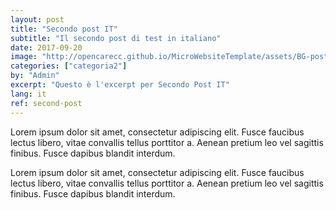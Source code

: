 ```yaml
---
layout: post
title: "Secondo post IT"
subtitle: "Il secondo post di test in italiano"
date: 2017-09-20
image: "http://opencarecc.github.io/MicroWebsiteTemplate/assets/BG-post-img-interview.jpg"
categories: ["categoria2"]
by: "Admin"
excerpt: "Questo è l'excerpt per Secondo Post IT"
lang: it
ref: second-post
---
```


Lorem ipsum dolor sit amet, consectetur adipiscing elit. Fusce faucibus lectus libero, vitae convallis tellus porttitor a. Aenean pretium leo vel sagittis finibus. Fusce dapibus blandit interdum.

Lorem ipsum dolor sit amet, consectetur adipiscing elit. Fusce faucibus lectus libero, vitae convallis tellus porttitor a. Aenean pretium leo vel sagittis finibus. Fusce dapibus blandit interdum.
